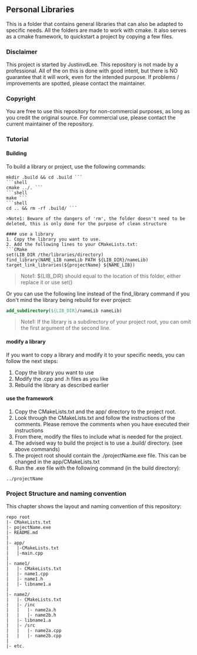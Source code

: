 ## Personal Libraries
This is a folder that contains general libraries that can also be adapted to specific needs.
All the folders are made to work with cmake.
It also serves as a cmake framework, to quickstart a project by copying a few files.

### Disclaimer
This project is started by JustinvdLee.
This repository is not made by a professional.
All of the on this is done with good intent, but there is NO guarantee that it will work, even for the intended purpose.
If problems / improvements are spotted, please contact the maintainer.

### Copyright
You are free to use this repository for non-commercial purposes, as long as you credit the original source.
For commercial use, please contact the current maintainer of the repository.

### Tutorial
#### Building
To build a library or project, use the following commands:
```shell
mkdir .build && cd .build ```
```shell
cmake ../. ```
```shell
make ```
```shell
cd .. && rm -rf .build/ ```

>Note1: Beware of the dangers of 'rm', the folder doesn't need to be deleted, this is only done for the purpose of clean structure

#### use a library
1. Copy the library you want to use.
2. Add the following lines to your CMakeLists.txt:
```CMake
set(LIB_DIR /the/libraries/directory)
find_library(NAME_LIB nameLib PATH ${LIB_DIR}/nameLib)
target_link_libraries(${projectName} ${NAME_LIB})
```
>Note1: ${LIB_DIR} should equal to the location of this folder, either replace it or use set()

Or you can use the following line instead of the find_library command if you don't mind the library being rebuild for ever project:
```CMake
add_subdirectory(${LIB_DIR}/nameLib nameLib)
```
>Note1: If the library is a subdirectory of your project root, you can omit the first argument of the second line.

#### modify a library
If you want to copy a library and modify it to your specific needs, you can follow the next steps:
1. Copy the library you want to use
2. Modify the .cpp and .h files as you like
3. Rebuild the library as described earlier

#### use the framework
1. Copy the CMakeLists.txt and the app/ directory to the project root.
2. Look through the CMakeLists.txt and follow the instructions of the comments.
    Please remove the comments when you have executed their instructions
3. From there, modify the files to include what is needed for the project.
4. The advised way to build the project is to use a .build/ directory. (see above commands) 
5. The project root should contain the ./projectName.exe file. This can be changed in the app/CMakeLists.txt
6. Run the .exe file with the following command (in the build directory):
```shell
../projectName
```

### Project Structure and naming convention
This chapter shows the layout and naming convention of this repository:
```text
repo root
|- CMakeLists.txt
|- pojectName.exe
|- README.md
|
|- app/
|   |-CMakeLists.txt
|   |-main.cpp
|
|- name1/
|   |- CMakeLists.txt
|   |- name1.cpp
|   |- name1.h
|   |- libname1.a
|
|- name2/
|   |- CMakeLists.txt
|   |- /inc
|   |   |- name2a.h
|   |   |- name2b.h
|   |- libname1.a
|   |- /src
|   |   |- name2a.cpp
|   |   |- name2b.cpp
|
|- etc.
```
